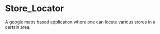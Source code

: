 # Store_Locator
A google maps based application where one can locate various stores in a certain area.
